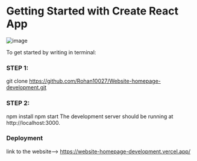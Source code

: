 # Getting Started with Create React App

![image](https://github.com/Rohan10027/Website-homepage-development/assets/90006085/3f4ee0ad-bf6d-4ed8-99ba-ba4e0cd954f1)

To get started by writing in terminal:
### STEP 1: 
git clone https://github.com/Rohan10027/Website-homepage-development.git

### STEP 2:
npm install
npm start
The development server should be running at http://localhost:3000.

### Deployment
link to the website--> https://website-homepage-development.vercel.app/
